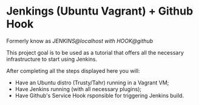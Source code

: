 ﻿# Jenkings (Ubuntu Vagrant) + Github Hook
Formerly know as *JENKINS@localhost with HOOK@github*

This project goal is to be used as a tutorial that offers all the necessary infrastructure to start using Jenkins. 

After completing all the steps displayed here you will:

+ Have an Ubuntu distro (Trusty/Tahr) running in a Vagrant VM;
+ Have Jenkins running (with all necessary plugins);
+ Have Github's Service Hook rsponsible for triggering Jenkins build.
